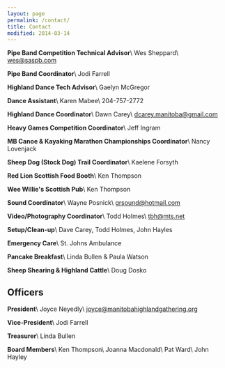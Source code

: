 ```yaml
---
layout: page
permalink: /contact/
title: Contact
modified: 2014-03-14
---
```


<div class="pagination" markdown="1">

**Pipe Band Competition Technical Advisor**\\
Wes Sheppard\\
<wes@saspb.com>

**Pipe Band Coordinator**\\
Jodi Farrell

**Highland Dance Tech Advisor**\\
Gaelyn McGregor

**Dance Assistant**\\
Karen Mabee\\
204-757-2772

**Highland Dance Coordinator**\\
Dawn Carey\\
<dcarey.manitoba@gmail.com>

**Heavy Games Competition Coordinator**\\
Jeff Ingram

**MB Canoe & Kayaking Marathon Championships Coordinator**\\
Nancy Lovenjack

**Sheep Dog (Stock Dog) Trail Coordinator**\\
Kaelene Forsyth

**Red Lion Scottish Food Booth**\\
Ken Thompson

**Wee Willie's Scottish Pub**\\
Ken Thompson

**Sound Coordinator**\\
Wayne Posnick\\
<grsound@hotmail.com>

**Video/Photography Coordinator**\\
Todd Holmes\\
<tbh@mts.net>

**Setup/Clean-up**\\
Dave Carey, Todd Holmes, John Hayles

**Emergency Care**\\
St. Johns Ambulance

**Pancake Breakfast**\\
Linda Bullen &amp; Paula Watson

**Sheep Shearing &amp; Highland Cattle**\\
Doug Dosko

## Officers ##
**President**\\
Joyce Neyedly\\
<joyce@manitobahighlandgathering.org>

**Vice-President**\\
Jodi Farrell

**Treasurer**\\
Linda Bullen

**Board Members**\\
Ken Thompson\\
Joanna Macdonald\\
Pat Ward\\
John Hayley

</div>
